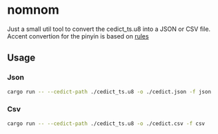 # nomnom

Just a small util tool to convert the cedict_ts.u8 into a JSON or CSV file. Accent convertion for the pinyin is based on [rules](https://web.mit.edu/jinzhang/www/pinyin/spellingrules/index.html#:~:text=(i)%20If%20the%20first%20vowel,letter%20immediately%20following%20the%20medial.&text=(ii)%20If%20the%20first%20vowel,on%20the%20first%20vowel%20letter.&text=(iii)%20If%20the%20tone%20mark,%22%2C%20the%20dot%20is%20omitted.)

## Usage

### Json

```sh
cargo run -- --cedict-path ./cedict_ts.u8 -o ./cedict.json -f json
```

### Csv

```sh
cargo run -- --cedict-path ./cedict_ts.u8 -o ./cedict.csv -f csv
```
